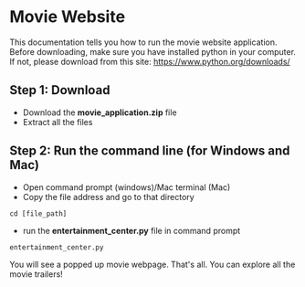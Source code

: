 # Movie Website

This documentation tells you how to run the movie website application.
Before downloading, make sure you have installed python in your computer. If not, please download from this site: https://www.python.org/downloads/
## Step 1: Download
* Download the **movie_application.zip** file
* Extract all the files

## Step 2: Run the command line (for Windows and Mac)
* Open command prompt (windows)/Mac terminal (Mac)
* Copy the file address and go to that directory
```
cd [file_path]
```
* run the **entertainment_center.py** file in command prompt
```
entertainment_center.py
```
You will see a popped up movie webpage. That's all. You can explore all the movie trailers!

